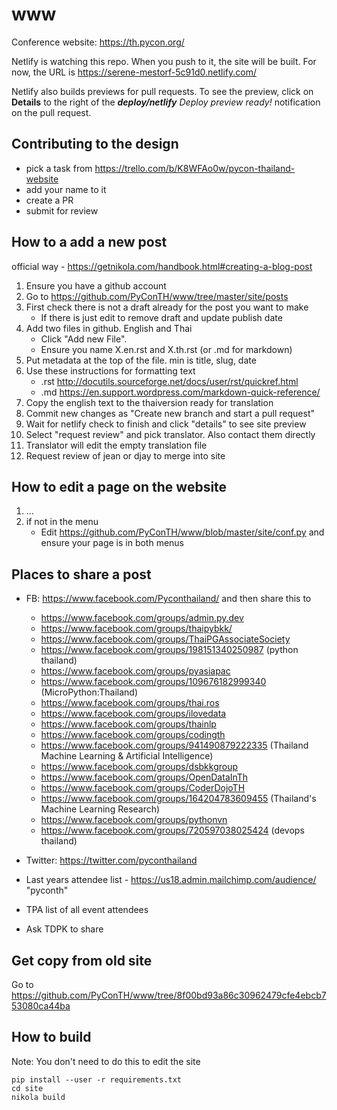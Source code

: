 # www
Conference website: https://th.pycon.org/

Netlify is watching this repo. When you push to it, the site will be built.
For now, the URL is https://serene-mestorf-5c91d0.netlify.com/ 

Netlify also builds previews for pull requests.
To see the preview, click on **Details** to the right of the _**deploy/netlify** Deploy preview ready!_ notification on the pull request.

## Contributing to the design

- pick a task from https://trello.com/b/K8WFAo0w/pycon-thailand-website
- add your name to it
- create a PR
- submit for review

## How to a add a new post

official way - https://getnikola.com/handbook.html#creating-a-blog-post

1. Ensure you have a github account
2. Go to https://github.com/PyConTH/www/tree/master/site/posts 
3. First check there is not a draft already for the post you want to make
   - If there is just edit to remove draft and update publish date
3. Add two files in github. English and Thai
   - Click "Add new File". 
   - Ensure you name X.en.rst and X.th.rst (or .md for markdown)
3. Put metadata at the top of the file. min is title, slug, date
4. Use these instructions for formatting text
   - .rst http://docutils.sourceforge.net/docs/user/rst/quickref.html
   - .md https://en.support.wordpress.com/markdown-quick-reference/
4. Copy the english text to the thaiversion ready for translation
5. Commit new changes as "Create new branch and start a pull request"
6. Wait for netlify check to finish and click "details" to see site preview
8. Select "request review" and pick translator. Also contact them directly
9. Translator will edit the empty translation file
10. Request review of jean or djay to merge into site

## How to edit a page on the website

1. ...
7. if not in the menu
   - Edit https://github.com/PyConTH/www/blob/master/site/conf.py and ensure your page is in both menus


## Places to share a post
- FB: https://www.facebook.com/Pyconthailand/ and then share this to
   - https://www.facebook.com/groups/admin.py.dev
   - https://www.facebook.com/groups/thaipybkk/
   - https://www.facebook.com/groups/ThaiPGAssociateSociety
   - https://www.facebook.com/groups/198151340250987 (python thailand)
   - https://www.facebook.com/groups/pyasiapac
   - https://www.facebook.com/groups/109676182999340 (MicroPython:Thailand)
   - https://www.facebook.com/groups/thai.ros
   - https://www.facebook.com/groups/ilovedata
   - https://www.facebook.com/groups/thainlp
   - https://www.facebook.com/groups/codingth
   - https://www.facebook.com/groups/941490879222335 (Thailand Machine Learning & Artificial Intelligence)
   - https://www.facebook.com/groups/dsbkkgroup
   - https://www.facebook.com/groups/OpenDataInTh
   - https://www.facebook.com/groups/CoderDojoTH
   - https://www.facebook.com/groups/164204783609455 (Thailand's Machine Learning Research)
   - https://www.facebook.com/groups/pythonvn
   - https://www.facebook.com/groups/720597038025424 (devops thailand)
   
- Twitter: https://twitter.com/pyconthailand
- Last years attendee list - https://us18.admin.mailchimp.com/audience/ "pyconth"
- TPA list of all event attendees
- Ask TDPK to share



## Get copy from old site

Go to https://github.com/PyConTH/www/tree/8f00bd93a86c30962479cfe4ebcb753080ca44ba

## How to build

Note: You don't need to do this to edit the site

```
pip install --user -r requirements.txt
cd site
nikola build
```
